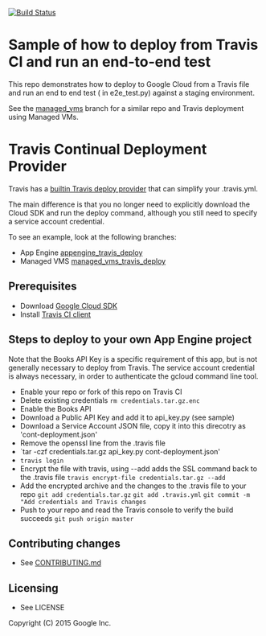 [![Build Status](https://travis-ci.org/GoogleCloudPlatform/continuous-deployment-demo.svg)](https://travis-ci.org/GoogleCloudPlatform/continuous-deployment-demo)

# Sample of how to deploy from Travis CI and run an end-to-end test

This repo demonstrates how to deploy to Google Cloud from a 
Travis file and run an end to end test ( in e2e_test.py) against 
a staging environment.

See the [managed_vms](https://github.com/googlecloudplatform/continuous-deployment-demo/tree/managed_vms) branch for a similar repo and Travis deployment using Managed VMs.

# Travis Continual Deployment Provider

Travis has a  [builtin Travis deploy provider](http://docs.travis-ci.com/user/deployment/) that can simplify your .travis.yml.

The main difference is that you no longer need to explicitly download the 
Cloud SDK and run the deploy command, although you still need to 
specify a service account credential.

To see an example, look at the following branches:

* App Engine [appengine_travis_deploy](https://github.com/GoogleCloudPlatform/continuous-deployment-demo/tree/appengine_travis_deploy)
* Managed VMS [managed_vms_travis_deploy](https://github.com/GoogleCloudPlatform/continuous-deployment-demo/tree/managed_vms_travis_deploy)

## Prerequisites

* Download [Google Cloud SDK](https://cloud.google.com/sdk/)
* Install [Travis CI client](http://blog.travis-ci.com/2013-01-14-new-client/)

## Steps to deploy to your own App Engine project

Note that the Books API Key is a specific requirement of this app, but is not generally
necessary to deploy from Travis. The service account credential is always necessary, 
in order to authenticate the gcloud command line tool.

* Enable your repo or fork of this repo on Travis CI
* Delete existing credentials
`rm credentials.tar.gz.enc`
* Enable the Books API
* Download a Public API Key and add it to api_key.py (see sample)
* Download a Service Account JSON file, copy it into this direcotry as  'cont-deployment.json'
* Remove the openssl line from the .travis file
* `tar -czf credentials.tar.gz api_key.py cont-deployment.json'
* `travis login`
* Encrypt the file with travis, using --add adds the SSL command back 
to the .travis file 
   `travis encrypt-file credentials.tar.gz --add`
* Add the encrypted archive and the changes to the .travis file to your repo
  `git add credentials.tar.gz`
  `git add .travis.yml`
  `git commit -m "Add credentials and Travis changes`
* Push to your repo and read the Travis console to verify the build succeeds
  `git push origin master`


## Contributing changes

* See [CONTRIBUTING.md](CONTRIBUTING.md)


## Licensing

* See LICENSE

Copyright (C) 2015 Google Inc.
